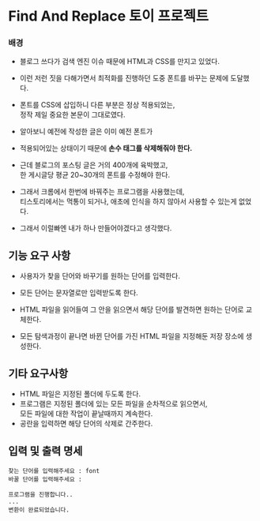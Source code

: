 # Find And Replace 토이 프로젝트

### 배경
- 블로그 쓰다가 검색 엔진 이슈 때문에 HTML과 CSS를 만지고 있었다.


- 이런 저런 짓을 다해가면서 최적화를 진행하던 도중 폰트를 바꾸는 문제에 도달했다.


- 폰트를 CSS에 삽입하니 다른 부분은 정상 적용되었는,  
정작 제일 중요한 본문이 그대로였다.


- 알아보니 예전에 작성한 글은 이미 예전 폰트가   
- 적용되어있는 상태이기 때문에 **손수 태그를 삭제해줘야 한다.**


- 근데 블로그의 포스팅 글은 거의 400개에 육박했고,  
한 게시글당 평균 20~30개의 폰트를 수정해야 한다.


- 그래서 크롬에서 한번에 바꿔주는 프로그램을 사용했는데,  
티스토리에서는 먹통이 되거나, 애초에 인식을 하지 않아서 사용할 수 있는게 없었다.


- 그래서 이럴빠엔 내가 하나 만들어야겠다고 생각했다.


## 기능 요구 사항
- 사용자가 찾을 단어와 바꾸기를 원하는 단어를 입력한다.


- 모든 단어는 문자열로만 입력받도록 한다.


- HTML 파일을 읽어들여 그 안을 읽으면서 해당 단어를 발견하면 원하는 단어로 교체한다.
- 모든 탐색과정이 끝나면 바뀐 단어를 가진 HTML 파일을 지정해둔 저장 장소에 생성한다.

## 기타 요구사항
- HTML 파일은 지정된 폴더에 두도록 한다.
- 프로그램은 지정된 폴더에 있는 모든 파일을 순차적으로 읽으면서,  
모든 파일에 대한 작업이 끝날때까지 계속한다.
- 공란을 입력하면 해당 단어의 삭제로 간주한다.
## 입력 및 출력 명세
```agsl
찾는 단어를 입력해주세요 : font
바꿀 단어를 입력해주세요 : 

프로그램을 진행합니다..
...
변환이 완료되었습니다.


```